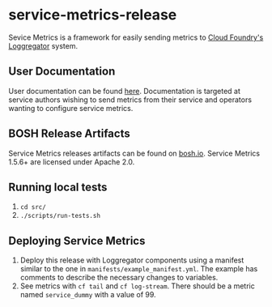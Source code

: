 # service-metrics-release

Sevice Metrics is a framework for easily sending metrics to
[Cloud Foundry's Loggregator](https://docs.cloudfoundry.org/loggregator/architecture.html)
system.

## User Documentation

User documentation can be found
[here](https://docs.pivotal.io/svc-sdk/service-metrics). Documentation is
targeted at service authors wishing to send metrics from their service and
operators wanting to configure service metrics.

## BOSH Release Artifacts

Service Metrics releases artifacts can be found on
[bosh.io](https://bosh.io/releases/github.com/cloudfoundry/service-metrics-release).
Service Metrics 1.5.6+ are licensed under Apache 2.0.

## Running local tests

1. `cd src/`
1. `./scripts/run-tests.sh`

## Deploying Service Metrics

1. Deploy this release with Loggregator components using a manifest similar to
   the one in `manifests/example_manifest.yml`. The example has comments to
   describe the necessary changes to variables.
1. See metrics with `cf tail` and `cf log-stream`. There should be a metric
   named `service_dummy` with a value of 99.

